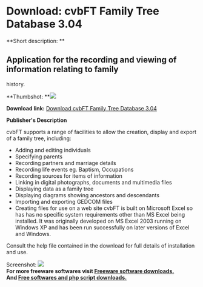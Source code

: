 # Download: cvbFT Family Tree Database 3.04

**Short description: **

## Application for the recording and viewing of information relating to family
history.

  
**Thumbshot: **![](http://www.freewarefiles.com/screenshot/cvbfttree_md.jpg)   
  
**Download link:** [Download cvbFT Family Tree Database 3.04](http://freesoftwares.boysofts.com/CvbFT-Family-Tree-Database_program_61914.html)  
  

**Publisher's Description**  
  

cvbFT supports a range of facilities to allow the creation, display and export
of a family tree, including:

  * Adding and editing individuals 
  * Specifying parents 
  * Recording partners and marriage details 
  * Recording life events eg. Baptism, Occupations 
  * Recording sources for items of information 
  * Linking in digital photographs, documents and multimedia files 
  * Displaying data as a family tree 
  * Displaying diagrams showing ancestors and descendants 
  * Importing and exporting GEDCOM files 
  * Creating files for use on a web site 
cvbFT is built on Microsoft Excel so has has no specific system requirements
other than MS Excel being installed. It was originally developed on MS Excel
2003 running on Windows XP and has been run successfully on later versions of
Excel and Windows.

Consult the help file contained in the download for full details of
installation and use.

  
  
Screenshot: ![](http://www.freewarefiles.com/screenshot/cvbfttree.jpg)  
**For more freeware softwares visit [Freeware software downloads.](http://freesoftwares.boysofts.com/)**   
**And [Free softwares and php script downloads.](http://www.boysofts.com/)**

